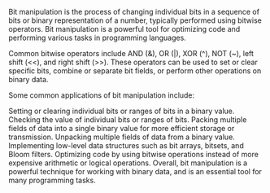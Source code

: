 Bit manipulation is the process of changing individual bits in a sequence of bits or binary representation of a number, typically performed using bitwise operators. Bit manipulation is a powerful tool for optimizing code and performing various tasks in programming languages.

Common bitwise operators include AND (&), OR (|), XOR (^), NOT (~), left shift (<<), and right shift (>>). These operators can be used to set or clear specific bits, combine or separate bit fields, or perform other operations on binary data.

Some common applications of bit manipulation include:

Setting or clearing individual bits or ranges of bits in a binary value.
Checking the value of individual bits or ranges of bits.
Packing multiple fields of data into a single binary value for more efficient storage or transmission.
Unpacking multiple fields of data from a binary value.
Implementing low-level data structures such as bit arrays, bitsets, and Bloom filters.
Optimizing code by using bitwise operations instead of more expensive arithmetic or logical operations.
Overall, bit manipulation is a powerful technique for working with binary data, and is an essential tool for many programming tasks.
